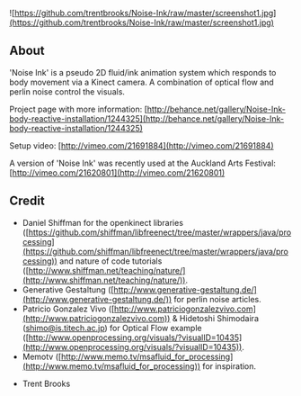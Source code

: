 ![https://github.com/trentbrooks/Noise-Ink/raw/master/screenshot1.jpg](https://github.com/trentbrooks/Noise-Ink/raw/master/screenshot1.jpg)
## About ##
'Noise Ink' is a pseudo 2D fluid/ink animation system which responds to body movement via a Kinect camera. A combination of optical flow and perlin noise control the visuals. 

Project page with more information: [http://behance.net/gallery/Noise-Ink-body-reactive-installation/1244325](http://behance.net/gallery/Noise-Ink-body-reactive-installation/1244325)

Setup video: [http://vimeo.com/21691884](http://vimeo.com/21691884)

A version of 'Noise Ink' was recently used at the Auckland Arts Festival: [http://vimeo.com/21620801](http://vimeo.com/21620801)

## Credit ##
*   Daniel Shiffman for the openkinect libraries ([https://github.com/shiffman/libfreenect/tree/master/wrappers/java/processing](https://github.com/shiffman/libfreenect/tree/master/wrappers/java/processing)) and nature of code tutorials ([http://www.shiffman.net/teaching/nature/](http://www.shiffman.net/teaching/nature/)).
*   Generative Gestaltung ([http://www.generative-gestaltung.de/](http://www.generative-gestaltung.de/)) for perlin noise articles.
*   Patricio Gonzalez Vivo ([http://www.patriciogonzalezvivo.com](http://www.patriciogonzalezvivo.com)) & Hidetoshi Shimodaira (shimo@is.titech.ac.jp) for Optical Flow example ([http://www.openprocessing.org/visuals/?visualID=10435](http://www.openprocessing.org/visuals/?visualID=10435)).
*   Memotv ([http://www.memo.tv/msafluid_for_processing](http://www.memo.tv/msafluid_for_processing)) for inspiration.

- Trent Brooks